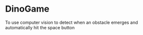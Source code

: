# DinoGame
To use computer vision to detect when an obstacle emerges and automatically hit the space button

